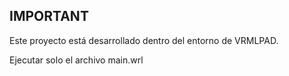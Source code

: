 ## IMPORTANT

Este proyecto está desarrollado dentro del entorno de VRMLPAD.

Ejecutar solo el archivo main.wrl 
